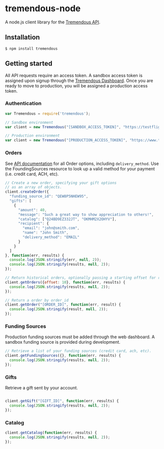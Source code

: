 tremendous-node
==============

A node.js client library for the [Tremendous API][1].

## Installation

```console
$ npm install tremendous
```

## Getting started

All API requests require an access token.  A sandbox access token is assigned upon signup through the [Tremendous Dashboard][2]. Once you are ready to move to production, you will be assigned a production access token.

### Authentication

```javascript
var Tremendous = require('tremendous');

// Sandbox environment
var client = new Tremendous("[SANDBOX_ACCESS_TOKEN]", "https://testflight.tremendous.com");

// Production environment
var client = new Tremendous("[PRODUCTION_ACCESS_TOKEN]", "https://www.tremendous.com");
```


### Orders

See [API documentation][3] for all Order options, including `delivery_method`.  Use the FoundingSources resource to look up a valid method for your payment (i.e. credit card, ACH, etc).

```javascript
// Create a new order, specifying your gift options
// as an array of objects.
client.createOrder({
  "funding_source_id": "QEW8P5NHEW95",
  "gifts": [
    {
      "amount": 40,
      "message": "Such a great way to show appreciation to others!",
      "catalog": ["Q24BD9EZ332JT", "OKMHM2X2OHYV"],
      "recipient": {
        "email": "john@smith.com",
        "name": "John Smith",
        "delivery_method": "EMAIL"
      }
    }
  ]
}, function(err, results) {
  console.log(JSON.stringify(err, null, 2));
  console.log(JSON.stringify(results, null, 2));
});

// Return historical orders, optionally passing a starting offset for results.
client.getOrders({offset: 10}, function(err, results) {
  console.log(JSON.stringify(results, null, 2));
});

// Return a order by order_id
client.getOrder("[ORDER_ID]", function(err, result) {
  console.log(JSON.stringify(result, null, 2));
});
```

### Funding Sources
Production funding sources must be added through the web dashboard. A sandbox funding source is provided during development.

```javascript
// Retrieve a list of your funding sources (credit card, ach, etc).
client.getFundingSources({}, function(err, results) {
  console.log(JSON.stringify(results, null, 2));
});
```

### Gifts
Retrieve a gift sent by your account.

```javascript

client.getGift("[GIFT_ID]", function(err, results) {
  console.log(JSON.stringify(results, null, 2));
});
```

### Catalog

```javascript
client.getCatalog(function(err, results) {
  console.log(JSON.stringify(results, null, 2));
});
```

[1]: https://tremendous.com/docs
[2]: https://tremendous.com/rewards
[3]: https://tremendous.com/docs
